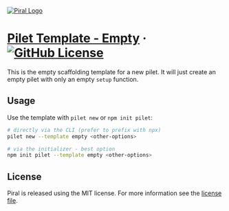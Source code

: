 [![Piral Logo](https://github.com/smapiot/piral/raw/main/docs/assets/logo.png)](https://piral.io)

# [Pilet Template - Empty](https://piral.io) &middot; [![GitHub License](https://img.shields.io/badge/license-MIT-blue.svg)](https://github.com/smapiot/piral/blob/main/LICENSE)

This is the empty scaffolding template for a new pilet. It will just create an empty pilet with only an empty `setup` function.

## Usage

Use the template with `pilet new` or `npm init pilet`:

```sh
# directly via the CLI (prefer to prefix with npx)
pilet new --template empty <other-options>

# via the initializer - best option
npm init pilet --template empty <other-options>
```

## License

Piral is released using the MIT license. For more information see the [license file](./LICENSE).
